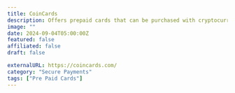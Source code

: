 ```yaml
---
title: CoinCards
description: Offers prepaid cards that can be purchased with cryptocurrency, providing a private and secure payment method.
image: ""
date: 2024-09-04T05:00:00Z
featured: false
affiliated: false
draft: false

externalURL: https://coincards.com/
category: "Secure Payments"
tags: ["Pre Paid Cards"]
---
```

